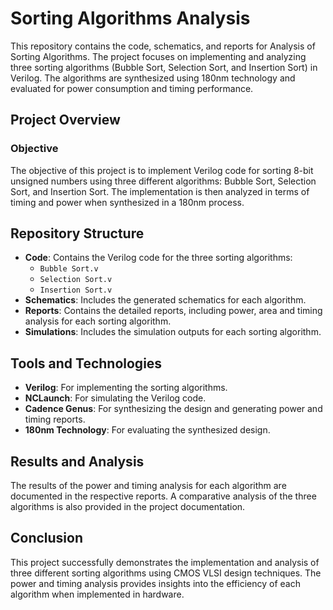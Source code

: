 # Sorting Algorithms Analysis 

This repository contains the code, schematics, and reports for Analysis of Sorting Algorithms. The project focuses on implementing and analyzing three sorting algorithms (Bubble Sort, Selection Sort, and Insertion Sort) in Verilog. The algorithms are synthesized using 180nm technology and evaluated for power consumption and timing performance.

## Project Overview

### Objective
The objective of this project is to implement Verilog code for sorting 8-bit unsigned numbers using three different algorithms: Bubble Sort, Selection Sort, and Insertion Sort. The implementation is then analyzed in terms of timing and power when synthesized in a 180nm process.

## Repository Structure

- **Code**: Contains the Verilog code for the three sorting algorithms:
  - `Bubble Sort.v`
  - `Selection Sort.v`
  - `Insertion Sort.v`
- **Schematics**: Includes the generated schematics for each algorithm.
- **Reports**: Contains the detailed reports, including power, area and timing analysis for each sorting algorithm.
- **Simulations**: Includes the simulation outputs for each sorting algorithm.

## Tools and Technologies

- **Verilog**: For implementing the sorting algorithms.
- **NCLaunch**: For simulating the Verilog code.
- **Cadence Genus**: For synthesizing the design and generating power and timing reports.
- **180nm Technology**: For evaluating the synthesized design.

## Results and Analysis

The results of the power and timing analysis for each algorithm are documented in the respective reports. A comparative analysis of the three algorithms is also provided in the project documentation.

## Conclusion

This project successfully demonstrates the implementation and analysis of three different sorting algorithms using CMOS VLSI design techniques. The power and timing analysis provides insights into the efficiency of each algorithm when implemented in hardware.
